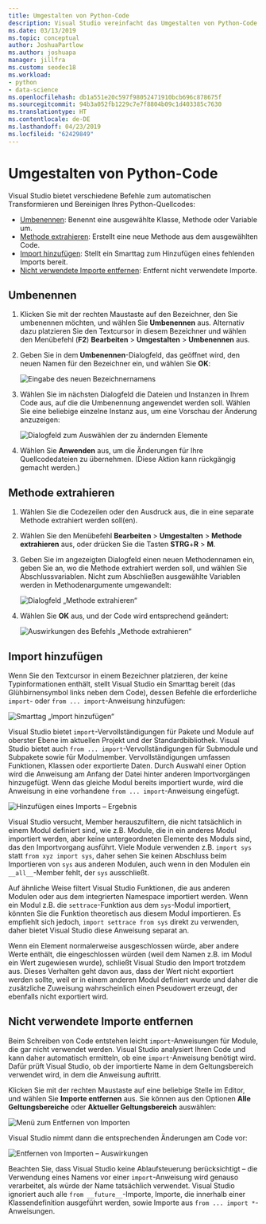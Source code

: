 ```yaml
---
title: Umgestalten von Python-Code
description: Visual Studio vereinfacht das Umgestalten von Python-Code durch Umbenennen von Bezeichnern, Extrahieren von Methoden, Hinzufügen von Importen und Entfernen nicht genutzter Importe.
ms.date: 03/13/2019
ms.topic: conceptual
author: JoshuaPartlow
ms.author: joshuapa
manager: jillfra
ms.custom: seodec18
ms.workload:
- python
- data-science
ms.openlocfilehash: db1a551e20c597f98052471910bcb696c878675f
ms.sourcegitcommit: 94b3a052fb1229c7e7f8804b09c1d403385c7630
ms.translationtype: HT
ms.contentlocale: de-DE
ms.lasthandoff: 04/23/2019
ms.locfileid: "62429849"
---
```

# <a name="refactor-python-code"></a>Umgestalten von Python-Code

Visual Studio bietet verschiedene Befehle zum automatischen Transformieren und Bereinigen Ihres Python-Quellcodes:

- [Umbenennen](#rename): Benennt eine ausgewählte Klasse, Methode oder Variable um.
- [Methode extrahieren](#extract-method): Erstellt eine neue Methode aus dem ausgewählten Code.
- [Import hinzufügen](#add-import): Stellt ein Smarttag zum Hinzufügen eines fehlenden Imports bereit.
- [Nicht verwendete Importe entfernen](#remove-unused-imports): Entfernt nicht verwendete Importe.

## <a name="rename"></a>Umbenennen

1. Klicken Sie mit der rechten Maustaste auf den Bezeichner, den Sie umbenennen möchten, und wählen Sie **Umbenennen** aus. Alternativ dazu platzieren Sie den Textcursor in diesem Bezeichner und wählen den Menübefehl (**F2**) **Bearbeiten** > **Umgestalten** > **Umbenennen** aus.
2. Geben Sie in dem **Umbenennen**-Dialogfeld, das geöffnet wird, den neuen Namen für den Bezeichner ein, und wählen Sie **OK**:

   ![Eingabe des neuen Bezeichnernamens](media/code-refactor-rename-1.png)

3. Wählen Sie im nächsten Dialogfeld die Dateien und Instanzen in Ihrem Code aus, auf die die Umbenennung angewendet werden soll. Wählen Sie eine beliebige einzelne Instanz aus, um eine Vorschau der Änderung anzuzeigen:

   ![Dialogfeld zum Auswählen der zu ändernden Elemente](media/code-refactor-rename-2.png)

4. Wählen Sie **Anwenden** aus, um die Änderungen für Ihre Quellcodedateien zu übernehmen. (Diese Aktion kann rückgängig gemacht werden.)

## <a name="extract-method"></a>Methode extrahieren

1. Wählen Sie die Codezeilen oder den Ausdruck aus, die in eine separate Methode extrahiert werden soll(en).
2. Wählen Sie den Menübefehl **Bearbeiten** > **Umgestalten** > **Methode extrahieren** aus, oder drücken Sie die Tasten **STRG**+**R** > **M**.
3. Geben Sie im angezeigten Dialogfeld einen neuen Methodennamen ein, geben Sie an, wo die Methode extrahiert werden soll, und wählen Sie Abschlussvariablen. Nicht zum Abschließen ausgewählte Variablen werden in Methodenargumente umgewandelt:

   ![Dialogfeld „Methode extrahieren“](media/code-refactor-extract-method-1.png)

4. Wählen Sie **OK** aus, und der Code wird entsprechend geändert:

   ![Auswirkungen des Befehls „Methode extrahieren“](media/code-refactor-extract-method-2.png)

## <a name="add-import"></a>Import hinzufügen

Wenn Sie den Textcursor in einem Bezeichner platzieren, der keine Typinformationen enthält, stellt Visual Studio ein Smarttag bereit (das Glühbirnensymbol links neben dem Code), dessen Befehle die erforderliche `import`- oder `from ... import`-Anweisung hinzufügen:

![Smarttag „Import hinzufügen“](media/code-refactor-add-import-1.png)

Visual Studio bietet `import`-Vervollständigungen für Pakete und Module auf oberster Ebene im aktuellen Projekt und der Standardbibliothek. Visual Studio bietet auch `from ... import`-Vervollständigungen für Submodule und Subpakete sowie für Modulmember. Vervollständigungen umfassen Funktionen, Klassen oder exportierte Daten. Durch Auswahl einer Option wird die Anweisung am Anfang der Datei hinter anderen Importvorgängen hinzugefügt. Wenn das gleiche Modul bereits importiert wurde, wird die Anweisung in eine vorhandene `from ... import`-Anweisung eingefügt.

![Hinzufügen eines Imports – Ergebnis](media/code-refactor-add-import-2.png)

Visual Studio versucht, Member herauszufiltern, die nicht tatsächlich in einem Modul definiert sind, wie z.B. Module, die in ein anderes Modul importiert werden, aber keine untergeordneten Elemente des Moduls sind, das den Importvorgang ausführt. Viele Module verwenden z.B. `import sys` statt `from xyz import sys`, daher sehen Sie keinen Abschluss beim Importieren von `sys` aus anderen Modulen, auch wenn in den Modulen ein `__all__`-Member fehlt, der `sys` ausschließt.

Auf ähnliche Weise filtert Visual Studio Funktionen, die aus anderen Modulen oder aus dem integrierten Namespace importiert werden. Wenn ein Modul z.B. die `settrace`-Funktion aus dem `sys`-Modul importiert, könnten Sie die Funktion theoretisch aus diesem Modul importieren. Es empfiehlt sich jedoch, `import settrace from sys` direkt zu verwenden, daher bietet Visual Studio diese Anweisung separat an.

Wenn ein Element normalerweise ausgeschlossen würde, aber andere Werte enthält, die eingeschlossen würden (weil dem Namen z.B. im Modul ein Wert zugewiesen wurde), schließt Visual Studio den Import trotzdem aus. Dieses Verhalten geht davon aus, dass der Wert nicht exportiert werden sollte, weil er in einem anderen Modul definiert wurde und daher die zusätzliche Zuweisung wahrscheinlich einen Pseudowert erzeugt, der ebenfalls nicht exportiert wird.

## <a name="remove-unused-imports"></a>Nicht verwendete Importe entfernen

Beim Schreiben von Code entstehen leicht `import`-Anweisungen für Module, die gar nicht verwendet werden. Visual Studio analysiert Ihren Code und kann daher automatisch ermitteln, ob eine `import`-Anweisung benötigt wird. Dafür prüft Visual Studio, ob der importierte Name in dem Geltungsbereich verwendet wird, in dem die Anweisung auftritt.

Klicken Sie mit der rechten Maustaste auf eine beliebige Stelle im Editor, und wählen Sie **Importe entfernen** aus. Sie können aus den Optionen **Alle Geltungsbereiche** oder **Aktueller Geltungsbereich** auswählen:

![Menü zum Entfernen von Importen](media/code-refactor-remove-imports-1.png)

Visual Studio nimmt dann die entsprechenden Änderungen am Code vor:

![Entfernen von Importen – Auswirkungen](media/code-refactor-remove-imports-2.png)

Beachten Sie, dass Visual Studio keine Ablaufsteuerung berücksichtigt – die Verwendung eines Namens vor einer `import`-Anweisung wird genauso verarbeitet, als würde der Name tatsächlich verwendet. Visual Studio ignoriert auch alle `from __future__`-Importe, Importe, die innerhalb einer Klassendefinition ausgeführt werden, sowie Importe aus `from ... import *`-Anweisungen.
